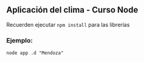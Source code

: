 ## Aplicación del clima - Curso Node

Recuerden ejecutar ```npm install``` para las librerías

### Ejemplo:
```
node app .d "Mendoza"
```